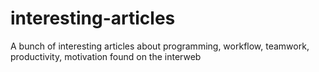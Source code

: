 # interesting-articles
A bunch of interesting articles about programming, workflow, teamwork, productivity, motivation found on the interweb
